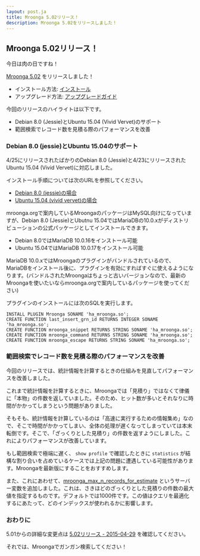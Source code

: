 ```yaml
---
layout: post.ja
title: Mroonga 5.02リリース！
description: Mroonga 5.02をリリースしました！
---
```


## Mroonga 5.02リリース！

今日は肉の日ですね！

[Mroonga 5.02](/ja/docs/news.html#release-5-02) をリリースしました！

* インストール方法: [インストール](/ja/docs/install.html)
* アップグレード方法: [アップグレードガイド](/ja/docs/upgrade.html)

今回のリリースのハイライトは以下です。

* Debian 8.0 (Jessie)とUbuntu 15.04 (Vivid Vervet)のサポート
* 範囲検索でレコード数を見積る際のパフォーマンスを改善

### Debian 8.0 (jessie)とUbuntu 15.04のサポート

4/25にリリースされたばかりのDebian 8.0 (Jessie)と4/23にリリースされたUbuntu 15.04 (Vivid Vervet)に対応しました。

インストール手順については次のURLを参照してください。

* [Debian 8.0 (jessie)の場合](/ja/docs/install/debian.html#jessie)
* [Ubuntu 15.04 (vivid vervet)の場合](/ja/docs/install/ubuntu.html)

mroonga.orgで案内しているMroongaのパッケージはMySQL向けになっていますが、Debian 8.0 (Jessie)とUbutnu 15.04ではMariaDBの10.0.xがディストリビューションの公式パッケージとしてインストールできます。

* Debian 8.0ではMariaDB 10.0.16をインストール可能
* Ubuntu 15.04ではMariaDB 10.0.17をインストール可能

MariaDB 10.0.xではMroongaのプラグインがバンドルされているので、MariaDBをインストール後に、プラグインを有効にすればすぐに使えるようになります。(バンドルされたMroongaはちょっと古いバージョンなので、最新のMroongaを使いたいならmroonga.orgで案内しているパッケージを使ってください)

プラグインのインストールには次のSQLを実行します。

    INSTALL PLUGIN Mroonga SONAME 'ha_mroonga.so';
    CREATE FUNCTION last_insert_grn_id RETURNS INTEGER SONAME 'ha_mroonga.so';
    CREATE FUNCTION mroonga_snippet RETURNS STRING SONAME 'ha_mroonga.so';
    CREATE FUNCTION mroonga_command RETURNS STRING SONAME 'ha_mroonga.so';
    CREATE FUNCTION mroonga_escape RETURNS STRING SONAME 'ha_mroonga.so';

### 範囲検索でレコード数を見積る際のパフォーマンスを改善

今回のリリースでは、統計情報を計算するときの仕組みを見直してパフォーマンスを改善しました。

これまで統計情報を計算するときに、Mroongaでは「見積り」ではなくて律儀に「本物」の件数を返していました。そのため、ヒット数が多いとそれなりに時間がかかってしまうという問題がありました。

そもそも、統計情報を計算しているのは「高速に実行するための情報集め」なので、そこで時間がかかってしまい、全体の処理が遅くなってしまっていては本末転倒です。そこで、「ざっくりとした見積り」の件数を返すようにしました。これによりパフォーマンスが改善しています。

もし範囲検索で極端に遅く、 `show profile` で確認したときに `statistics` が結構な割り合いを占めているケースでは上記の問題に遭遇している可能性があります。Mroongaを最新版にすることをおすすめします。

また、これにあわせて、[mroonga_max_n_records_for_estimate](http://mroonga.org/ja/docs/reference/server_variables.html#mroonga-max-n-records-for-estimate) というサーバー変数を追加しました。これは、さきほどのざっくりとした見積りの件数の最大値を指定するものです。デフォルトでは1000件です。この値はクエリを最適化するにあたって、どのインデックスが使われるかに影響します。

### おわりに

5.01からの詳細な変更点は [5.02リリース - 2015-04-29](/ja/docs/news.html#release-5-02) を確認してください。

それでは、Mroongaでガンガン検索してください！
